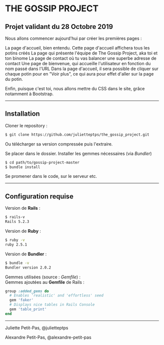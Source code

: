 # THE GOSSIP PROJECT

## Projet validant du 28 Octobre 2019

Nous allons commencer aujourd'hui par créer les premières pages :

La page d'accueil, bien entendu. Cette page d'accueil affichera tous les potins créés
La page qui présente l'équipe de The Gossip Project, aka toi et ton binome
La page de contact où tu vas balancer une superbe adresse de contact
Une page de bienvenue, qui accueille l'utilisateur en fonction du nom passé dans l'URL
Dans la page d'accueil, il sera possible de cliquer sur chaque potin pour en "Voir plus", ce qui aura pour effet d'aller sur la page du potin.

Enfin, puisque c'est toi, nous allons mettre du CSS dans le site, grâce notamment à Bootstrap.


***

## Installation
Cloner le repository : 
~~~bash
$ git clone https://github.com/julietteptps/the_gossip_project.git
~~~
Ou télécharger sa version compressée puis l'extraire.

Se placer dans le dossier. Installer les gemmes nécessaires (via *Bundler*)
~~~bash
$ cd path/to/gossip-project-master
$ bundle install
~~~

Se promener dans le code, sur le serveur etc.


***

## Configuration requise
Version de **Rails** :
~~~bash
$ rails-v
Rails 5.2.3
~~~

Version de **Ruby** :
~~~bash
$ ruby -v
ruby 2.5.1
~~~

Version de **Bundler** :
~~~bash
$ bundle -v
Bundler version 2.0.2
~~~

Gemmes utilisées (source : *Gemfile*) :\
Gemmes ajoutées au **Gemfile** de Rails :
~~~ruby
group :added_gems do
  # Enables 'realistic' and 'effortless' seed
  gem 'faker'
  # Displays nice tables in Rails Console
  gem 'table_print'
end
~~~


***

Juliette Petit-Pas, @julietteptps

Alexandre Petit-Pas, @alexandre-petit-pas
